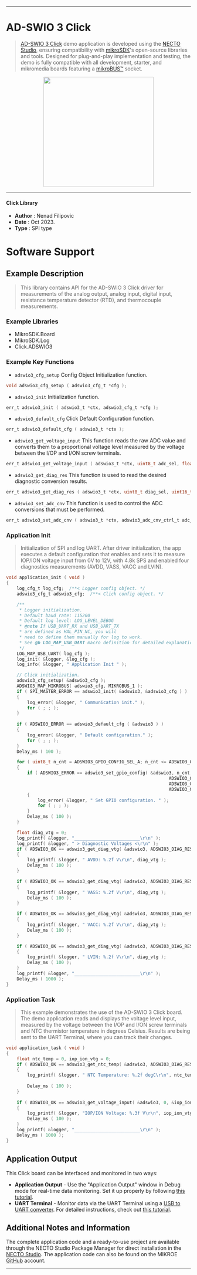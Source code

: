 
---
# AD-SWIO 3 Click

> [AD-SWIO 3 Click](https://www.mikroe.com/?pid_product=MIKROE-5946) demo application is developed using
the [NECTO Studio](https://www.mikroe.com/necto), ensuring compatibility with [mikroSDK](https://www.mikroe.com/mikrosdk)'s
open-source libraries and tools. Designed for plug-and-play implementation and testing, the demo is fully compatible with
all development, starter, and mikromedia boards featuring a [mikroBUS&trade;](https://www.mikroe.com/mikrobus) socket.

<p align="center">
  <img src="https://www.mikroe.com/?pid_product=MIKROE-5946&image=1" height=300px>
</p>

---

#### Click Library

- **Author**        : Nenad Filipovic
- **Date**          : Oct 2023.
- **Type**          : SPI type

# Software Support

## Example Description

> This library contains API for the AD-SWIO 3 Click driver 
> for measurements of the analog output, analog input, digital input, 
> resistance temperature detector (RTD), and thermocouple measurements.

### Example Libraries

- MikroSDK.Board
- MikroSDK.Log
- Click.ADSWIO3

### Example Key Functions

- `adswio3_cfg_setup` Config Object Initialization function.
```c
void adswio3_cfg_setup ( adswio3_cfg_t *cfg );
```

- `adswio3_init` Initialization function.
```c
err_t adswio3_init ( adswio3_t *ctx, adswio3_cfg_t *cfg );
```

- `adswio3_default_cfg` Click Default Configuration function.
```c
err_t adswio3_default_cfg ( adswio3_t *ctx );
```

- `adswio3_get_voltage_input` This function reads the raw ADC value and converts them to a proportional voltage level measured by the voltage between the I/OP and I/ON screw terminals.
```c
err_t adswio3_get_voltage_input ( adswio3_t *ctx, uint8_t adc_sel, float *voltage );
```

- `adswio3_get_diag_res` This function is used to read the desired diagnostic conversion results.
```c
err_t adswio3_get_diag_res ( adswio3_t *ctx, uint8_t diag_sel, uint16_t *adc_diag_data );
```

- `adswio3_set_adc_cnv` This function is used to control the ADC conversions that must be performed.
```c
err_t adswio3_set_adc_cnv ( adswio3_t *ctx, adswio3_adc_cnv_ctrl_t adc_cnv_ctrl );
```

### Application Init

> Initialization of SPI and log UART.
> After driver initialization, the app executes a default configuration 
> that enables and sets it to measure IOP/ION voltage input from 0V to 12V, 
> with 4.8k SPS and enabled four diagnostics measurements (AVDD, VASS, VACC and LVIN).

```c
void application_init ( void )
{
    log_cfg_t log_cfg;  /**< Logger config object. */
    adswio3_cfg_t adswio3_cfg;  /**< Click config object. */

    /** 
     * Logger initialization.
     * Default baud rate: 115200
     * Default log level: LOG_LEVEL_DEBUG
     * @note If USB_UART_RX and USB_UART_TX 
     * are defined as HAL_PIN_NC, you will 
     * need to define them manually for log to work. 
     * See @b LOG_MAP_USB_UART macro definition for detailed explanation.
     */
    LOG_MAP_USB_UART( log_cfg );
    log_init( &logger, &log_cfg );
    log_info( &logger, " Application Init " );

    // Click initialization.
    adswio3_cfg_setup( &adswio3_cfg );
    ADSWIO3_MAP_MIKROBUS( adswio3_cfg, MIKROBUS_1 );
    if ( SPI_MASTER_ERROR == adswio3_init( &adswio3, &adswio3_cfg ) )
    {
        log_error( &logger, " Communication init." );
        for ( ; ; );
    }
    
    if ( ADSWIO3_ERROR == adswio3_default_cfg ( &adswio3 ) )
    {
        log_error( &logger, " Default configuration." );
        for ( ; ; );
    }
    Delay_ms ( 100 );

    for ( uint8_t n_cnt = ADSWIO3_GPIO_CONFIG_SEL_A; n_cnt <= ADSWIO3_GPIO_CONFIG_SEL_D; n_cnt ++ )
    {
        if ( ADSWIO3_ERROR == adswio3_set_gpio_config( &adswio3, n_cnt, 
                                                              ADSWIO3_GPIO_CONFIG_GPO_DATA_HIGH, 
                                                              ADSWIO3_GPIO_CONFIG_GP_WK_PD_DIS, 
                                                              ADSWIO3_GPIO_CONFIG_MODE_OUT ) )
        {
            log_error( &logger, " Set GPIO configuration. " );
            for ( ; ; );
        }
        Delay_ms ( 100 );
    }

    float diag_vtg = 0;
    log_printf( &logger, "_________________________\r\n" );
    log_printf( &logger, " > Diagnostic Voltages <\r\n" );
    if ( ADSWIO3_OK == adswio3_get_diag_vtg( &adswio3, ADSWIO3_DIAG_RESULT_SEL_0, &diag_vtg ) )
    {
        log_printf( &logger, " AVDD: %.2f V\r\n", diag_vtg );
        Delay_ms ( 100 );
    }

    if ( ADSWIO3_OK == adswio3_get_diag_vtg( &adswio3, ADSWIO3_DIAG_RESULT_SEL_1, &diag_vtg ) )
    {
        log_printf( &logger, " VASS: %.2f V\r\n", diag_vtg );
        Delay_ms ( 100 );
    }

    if ( ADSWIO3_OK == adswio3_get_diag_vtg( &adswio3, ADSWIO3_DIAG_RESULT_SEL_2, &diag_vtg ) )
    {
        log_printf( &logger, " VACC: %.2f V\r\n", diag_vtg );
        Delay_ms ( 100 );
    }

    if ( ADSWIO3_OK == adswio3_get_diag_vtg( &adswio3, ADSWIO3_DIAG_RESULT_SEL_3, &diag_vtg ) )
    {
        log_printf( &logger, " LVIN: %.2f V\r\n", diag_vtg );
        Delay_ms ( 100 );
    }
    log_printf( &logger, "_________________________\r\n" );
    Delay_ms ( 1000 );
}
```

### Application Task

> This example demonstrates the use of the AD-SWIO 3 Click board. 
> The demo application reads and displays the voltage level input, 
> measured by the voltage between the I/OP and I/ON screw terminals 
> and NTC thermistor temperature in degrees Celsius.
> Results are being sent to the UART Terminal, where you can track their changes.

```c
void application_task ( void )
{
    float ntc_temp = 0, iop_ion_vtg = 0;
    if ( ADSWIO3_OK == adswio3_get_ntc_temp( &adswio3, ADSWIO3_DIAG_RESULT_SEL_3, &ntc_temp ) )
    {
        log_printf( &logger, " NTC Temperature: %.2f degC\r\n", ntc_temp );
        
        Delay_ms ( 100 );
    }
    
    if ( ADSWIO3_OK == adswio3_get_voltage_input( &adswio3, 0, &iop_ion_vtg ) )
    {
        log_printf( &logger, "IOP/ION Voltage: %.3f V\r\n", iop_ion_vtg );
        Delay_ms ( 100 );
    }
    log_printf( &logger, "_________________________\r\n" );
    Delay_ms ( 1000 );
}
```

## Application Output

This Click board can be interfaced and monitored in two ways:
- **Application Output** - Use the "Application Output" window in Debug mode for real-time data monitoring.
Set it up properly by following [this tutorial](https://www.youtube.com/watch?v=ta5yyk1Woy4).
- **UART Terminal** - Monitor data via the UART Terminal using
a [USB to UART converter](https://www.mikroe.com/click/interface/usb?interface*=uart,uart). For detailed instructions,
check out [this tutorial](https://help.mikroe.com/necto/v2/Getting%20Started/Tools/UARTTerminalTool).

## Additional Notes and Information

The complete application code and a ready-to-use project are available through the NECTO Studio Package Manager for 
direct installation in the [NECTO Studio](https://www.mikroe.com/necto). The application code can also be found on
the MIKROE [GitHub](https://github.com/MikroElektronika/mikrosdk_click_v2) account.

---

